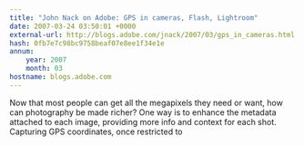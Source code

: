 ```yaml
---
title: "John Nack on Adobe: GPS in cameras, Flash, Lightroom"
date: 2007-03-24 03:50:01 +0000
external-url: http://blogs.adobe.com/jnack/2007/03/gps_in_cameras.html
hash: 0fb7e7c98bc9758beaf07e8ee1f34e1e
annum:
    year: 2007
    month: 03
hostname: blogs.adobe.com
---
```


Now that most people can get all the megapixels they need or want, how can photography be made richer? One way is to enhance the metadata attached to each image, providing more info and context for each shot. Capturing GPS coordinates, once restricted to
